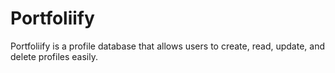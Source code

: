 # Portfoliify

Portfoliify is a profile database that allows users to create, read, update, and delete profiles easily.
